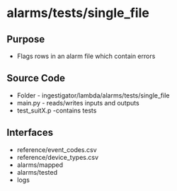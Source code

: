 # alarms/tests/single_file
## Purpose
* Flags rows in an alarm file which contain errors

## Source Code 
* Folder - ingestigator/lambda/alarms/tests/single_file
* main.py - reads/writes inputs and outputs
* test_suitX.p -contains tests

## Interfaces
* reference/event_codes.csv
* reference/device_types.csv
* alarms/mapped
* alarms/tested
* logs

